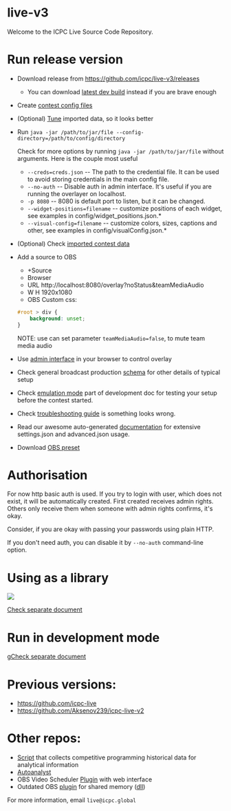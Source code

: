 # live-v3

Welcome to the ICPC Live Source Code Repository.

# Run release version

* Download release from https://github.com/icpc/live-v3/releases
  * You can download [latest dev build](https://github.com/icpc/live-v3/actions/runs/5968512041) instead if you are brave enough
* Create [contest config files](https://github.com/icpc/live-v3/tree/main/docs/settings.md)
* (Optional) [Tune](https://github.com/icpc/live-v3/blob/main/docs/advanced.json.md) imported data, so it looks better 
* Run `java -jar /path/to/jar/file --config-directory=/path/to/config/directory`

  Check for more options by running `java -jar /path/to/jar/file` without arguments. Here is the couple most useful
  * ```--creds=creds.json``` -- The path to the credential file. It can be used to avoid storing credentials in the main config file. 
  * ```--no-auth``` -- Disable auth in admin interface. It's useful if you are running the overlayer on localhost.
  * ```-p 8080``` -- 8080 is default port to listen, but it can be changed.
  * ```--widget-positions=filename``` -- customize positions of each widget, see examples in config/widget_positions.json.*
  * ```--visual-config=filename``` -- customize colors, sizes, captions and other, see examples in config/visualConfig.json.*

* (Optional) Check [imported contest data](http://localhost:8080/api/admin/advancedJsonPreview?fields=all)

* Add a source to OBS
    * +Source
    * Browser
    * URL http://localhost:8080/overlay?noStatus&teamMediaAudio
    * W H 1920x1080
    * OBS Custom css: 
  ```css
  #root > div {
      background: unset;
  }
  ```

  NOTE: use can set parameter `teamMediaAudio=false`, to mute team media audio 

* Use [admin interface](http://localhost:8080/admin) in your browser to control overlay
* Check general broadcast production [schema](https://docs.google.com/document/d/1JcOhmkvbRtG3MLLYUpzVBMqiQOoNpamOz-MvppCgcYk) for other details of typical setup
* Check [emulation mode](https://github.com/icpc/live-v3/blob/main/docs/emulation.md) part of development doc for testing your setup before the contest started.
* Check [troubleshooting guide](https://github.com/icpc/live-v3/blob/main/docs/troubleshooting.md) is something looks wrong.
* Read our awesome auto-generated [documentation](https://icpc.io/live-v3/cds/core/org.icpclive.cds.settings/-c-d-s-settings/index.html) for extensive settings.json and advanced.json usage.
* Download [OBS preset](https://gg.gg/icpclive_obs)

# Authorisation

For now http basic auth is used. If you try to login with
user, which does not exist, it will be automatically created.
First created receives admin rights. Others only receive them when
someone with admin rights confirms, it's okay.

Consider, if you are okay with passing your passwords using plain HTTP.

If you don't need auth, you can disable it by `--no-auth` command-line option.

# Using as a library
[![](https://jitpack.io/v/icpc/live-v3.svg)](https://jitpack.io/#icpc/live-v3)

[Check separate document](https://github.com/icpc/live-v3/blob/main/docs/using-as-lib.md)


# Run in development mode

g[Check separate document](./docs/development.md)

# Previous versions:

* https://github.com/icpc-live
* https://github.com/Aksenov239/icpc-live-v2

# Other repos:

* [Script](https://github.com/EgorKulikov/acm_profiles) that collects competitive programming historical data for
  analytical information
* [Autoanalyst](https://github.com/icpc-live/autoanalyst)
* OBS Video Scheduler [Plugin](https://github.com/pashkal/obs-video-scheduler) with web interface
* Outdated OBS [plugin](https://github.com/pmavrin/obs-overlays/tree/master/overlaymaster) for shared memory ([dll](https://drive.google.com/file/d/1MvCmhlSpftUFC3N2gj0Lv88-ZV2dtnhP))

For more information, email `live@icpc.global`
